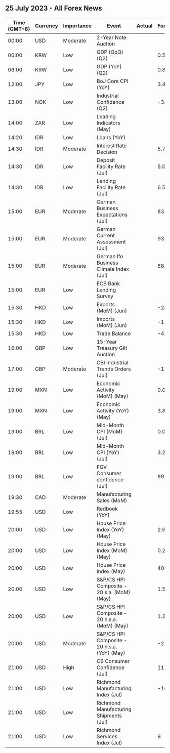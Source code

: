 ## 25 July 2023 - All Forex News

| Time (GMT+8) | Currency | Importance | Event | Actual | Forecast | Previous |
|------|----------|------------|-------|--------|----------|----------|
| 00:00 | USD | Moderate | 2-Year Note Auction |  |  | 4.670% |
| 06:00 | KRW | Low | GDP (QoQ) (Q2) |  | 0.5% | 0.3% |
| 06:00 | KRW | Low | GDP (YoY) (Q2) |  | 0.8% | 0.9% |
| 12:00 | JPY | Low | BoJ Core CPI (YoY) |  | 3.4% | 3.1% |
| 13:00 | NOK | Low | Industrial Confidence (Q2) |  | -3.0 | -0.4 |
| 14:00 | ZAR | Low | Leading Indicators (May) |  |  | 110.30% |
| 14:20 | IDR | Low | Loans (YoY) |  |  | 9.39% |
| 14:30 | IDR | Moderate | Interest Rate Decision |  | 5.75% | 5.75% |
| 14:30 | IDR | Low | Deposit Facility Rate (Jul) |  | 5.00% | 5.00% |
| 14:30 | IDR | Low | Lending Facility Rate (Jul) |  | 6.50% | 6.50% |
| 15:00 | EUR | Moderate | German Business Expectations (Jul) |  | 83.0 | 83.6 |
| 15:00 | EUR | Moderate | German Current Assessment (Jul) |  | 93.0 | 93.7 |
| 15:00 | EUR | Moderate | German Ifo Business Climate Index (Jul) |  | 88.0 | 88.5 |
| 15:00 | EUR | Low | ECB Bank Lending Survey |  |  |  |
| 15:30 | HKD | Low | Exports (MoM) (Jun) |  | -24.2% | -15.6% |
| 15:30 | HKD | Low | Imports (MoM) (Jun) |  | -11.1% | -16.7% |
| 15:30 | HKD | Low | Trade Balance |  | -42.4B | -26.4B |
| 16:00 | GBP | Low | 15-Year Treasury Gilt Auction |  |  |  |
| 17:00 | GBP | Moderate | CBI Industrial Trends Orders (Jul) |  | -17 | -15 |
| 19:00 | MXN | Low | Economic Activity (MoM) (May) |  | 0.00% | 0.80% |
| 19:00 | MXN | Low | Economic Activity (YoY) (May) |  | 3.80% | 2.50% |
| 19:00 | BRL | Low | Mid-Month CPI (MoM) (Jul) |  | 0.00% | 0.04% |
| 19:00 | BRL | Low | Mid-Month CPI (YoY) (Jul) |  | 3.26% | 3.40% |
| 19:00 | BRL | Low | FGV Consumer confidence (Jul) |  | 89.9 | 92.3 |
| 19:30 | CAD | Moderate | Manufacturing Sales (MoM) |  |  | 1.2% |
| 19:55 | USD | Low | Redbook (YoY) |  |  | -0.2% |
| 20:00 | USD | Low | House Price Index (YoY) (May) |  | 2.6% | 3.1% |
| 20:00 | USD | Low | House Price Index (MoM) (May) |  | 0.2% | 0.7% |
| 20:00 | USD | Low | House Price Index (May) |  | 404.6 | 401.2 |
| 20:00 | USD | Low | S&P/CS HPI Composite - 20 s.a. (MoM) (May) |  | 1.5% | 0.9% |
| 20:00 | USD | Low | S&P/CS HPI Composite - 20 n.s.a. (MoM) (May) |  | 1.2% | 1.7% |
| 20:00 | USD | Moderate | S&P/CS HPI Composite - 20 n.s.a. (YoY) (May) |  | -2.2% | -1.7% |
| 21:00 | USD | High | CB Consumer Confidence (Jul) |  | 111.5 | 109.7 |
| 21:00 | USD | Low | Richmond Manufacturing Index (Jul) |  | -10 | -7 |
| 21:00 | USD | Low | Richmond Manufacturing Shipments (Jul) |  |  | -5 |
| 21:00 | USD | Low | Richmond Services Index (Jul) |  | 9 | -3 |
